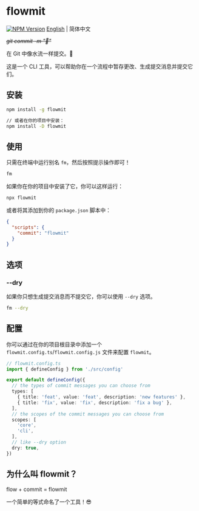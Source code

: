 # flowmit

[![NPM Version](https://img.shields.io/npm/v/flowmit?style=flat&label=%20)](https://www.npmjs.com/package/flowmit)
[English](./README.md) | 简体中文

~~*git commit -m "🦄"*~~

在 Git 中像水流一样提交。🌊

这是一个 CLI 工具，可以帮助你在一个流程中暂存更改、生成提交消息并提交它们。

## 安装

```bash
npm install -g flowmit

// 或者在你的项目中安装：
npm install -D flowmit
```

## 使用

只需在终端中运行别名 `fm`，然后按照提示操作即可！

```bash
fm
```

如果你在你的项目中安装了它，你可以这样运行：

```bash
npx flowmit
```
或者将其添加到你的 `package.json` 脚本中：

```json
{
  "scripts": {
    "commit": "flowmit"
  }
}
```

## 选项

### --dry

如果你只想生成提交消息而不提交它，你可以使用 `--dry` 选项。

```bash
fm --dry
```

## 配置

你可以通过在你的项目根目录中添加一个 `flowmit.config.ts`/`flowmit.config.js` 文件来配置 `flowmit`。

```ts
// flowmit.config.ts
import { defineConfig } from './src/config'

export default defineConfig({
  // the types of commit messages you can choose from
  types: [
    { title: 'feat', value: 'feat', description: 'new features' },
    { title: 'fix', value: 'fix', description: 'fix a bug' },
  ],
  // the scopes of the commit messages you can choose from
  scopes: [
    'core',
    'cli',
  ],
  // like --dry option
  dry: true,
})
```

## 为什么叫 flowmit？

flow + commit = flowmit

一个简单的等式命名了一个工具！😎
